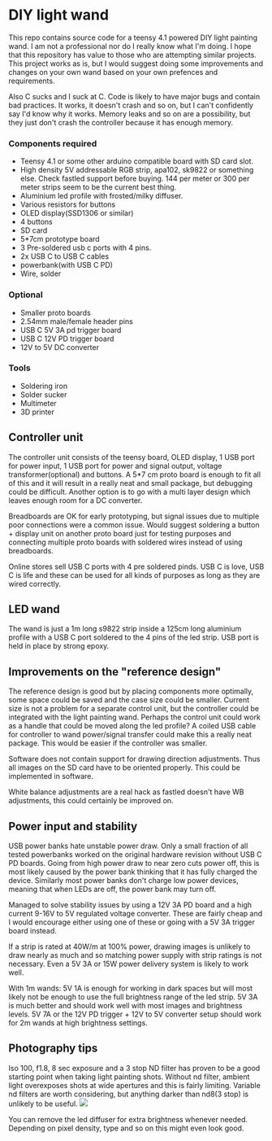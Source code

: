 # DIY light wand

This repo contains source code for a teensy 4.1 powered DIY light painting wand. I am not a professional nor do I really know what I'm doing. I hope that this repository has value to those who are attempting similar projects. This project works as is, but I would suggest doing some improvements and changes on your own wand based on your own prefences and requirements.

Also C sucks and I suck at C. Code is likely to have major bugs and contain bad practices. It works, it doesn't crash and so on, but I can't confidently say I'd know why it works. Memory leaks and so on are a possibility, but they just don't crash the controller because it has enough memory.

### Components required
- Teensy 4.1 or some other arduino compatible board with SD card slot.
- High density 5V addressable RGB strip, apa102, sk9822 or something else. Check fastled support before buying. 144 per meter or 300 per meter strips seem to be the current best thing.
- Aluminium led profile with frosted/milky diffuser.
- Various resistors for buttons
- OLED display(SSD1306 or similar)
- 4 buttons
- SD card
- 5*7cm prototype board
- 3 Pre-soldered usb c ports with 4 pins.
- 2x USB C to USB C cables
- powerbank(with USB C PD)
- Wire, solder

### Optional
- Smaller proto boards
- 2.54mm male/female header pins
- USB C 5V 3A pd trigger board
- USB C 12V PD trigger board
- 12V to 5V DC converter

### Tools
- Soldering iron
- Solder sucker
- Multimeter
- 3D printer


## Controller unit
The controller unit consists of the teensy board, OLED display, 1 USB port for power input, 1 USB port for power and signal output, voltage transformer(optional) and buttons. A 5*7 cm proto board is enough to fit all of this and it will result in a really neat and small package, but debugging could be difficult. Another option is to go with a multi layer design which leaves enough room for a DC converter.

Breadboards are OK for early prototyping, but signal issues due to multiple poor connections were a common issue. Would suggest soldering a button + display unit on another proto board just for testing purposes and connecting multiple proto boards with soldered wires instead of using breadboards.

Online stores sell USB C ports with 4 pre soldered pinds. USB C is love, USB C is life and these can be used for all kinds of purposes as long as they are wired correctly. 

## LED wand
The wand is just a 1m long s9822 strip inside a 125cm long aluminium profile with a USB C port soldered to the 4 pins of the led strip. USB port is held in place by strong epoxy.

## Improvements on the "reference design"
The reference design is good but by placing components more optimally, some space could be saved and the case size could be smaller. Current size is not a problem for a separate control unit, but the controller could be integrated with the light painting wand. Perhaps the control unit could work as a handle that could be moved along the led profile? A coiled USB cable for controller to wand power/signal transfer could make this a really neat package. This would be easier if the controller was smaller.

Software does not contain support for drawing direction adjustments. Thus all images on the SD card have to be oriented properly. This could be implemented in software.

White balance adjustments are a real hack as fastled doesn't have WB adjustments, this could certainly be improved on. 


## Power input and stability
USB power banks hate unstable power draw. Only a small fraction of all tested powerbanks worked on the original hardware revision without USB C PD boards. Going from high power draw to near zero cuts power off, this is most likely caused by the power bank thinking that it has fully charged the device. Similarly most power banks don't charge low power devices, meaning that when LEDs are off, the power bank may turn off.

Managed to solve stability issues by using a 12V 3A PD board and a high current 9-16V to 5V regulated voltage converter. These are fairly cheap and I would encourage either using one of these or going with a 5V 3A trigger board instead.

If a strip is rated at 40W/m at 100% power, drawing images is unlikely to draw nearly as much and so matching power supply with strip ratings is not necessary. Even a 5V 3A or 15W power delivery system is likely to work well.

With 1m wands:
5V 1A is enough for working in dark spaces but will most likely not be enough to use the full brightness range of the led strip.
5V 3A is much better and should work well with most images and brightness levels.
5V 7A or the 12V PD trigger + 12V to 5V converter setup should work for 2m wands at high brightness settings.

## Photography tips
Iso 100, f1.8, 8 sec exposure and a 3 stop ND filter has proven to be a good starting point when taking light painting shots. Without nd filter, ambient light overexposes shots at wide apertures and this is fairly limiting. Variable nd filters are worth considering, but anything darker than nd8(3 stop) is unlikely to be useful.
![]([https://myoctocat.com/assets/images/base-octocat.svg](https://github.com/TimoSalola/lightwand/blob/main/DSC00034_01.jpg))


You can remove the led diffuser for extra brightness whenever needed. Depending on pixel density, type and so on this might even look good. 



